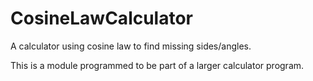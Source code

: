 # CosineLawCalculator
A calculator using cosine law to find missing sides/angles. 

This is a module programmed to be part of a larger calculator program. 
